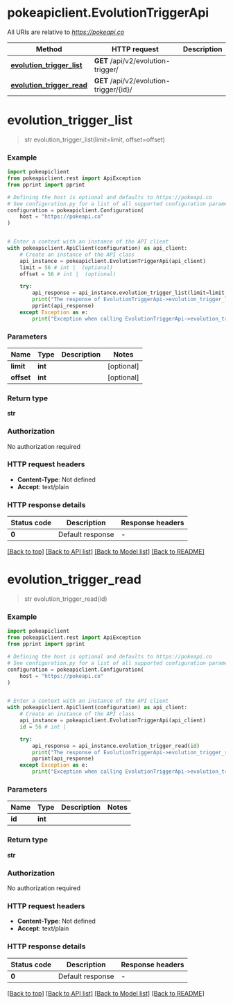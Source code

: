 # pokeapiclient.EvolutionTriggerApi

All URIs are relative to *https://pokeapi.co*

Method | HTTP request | Description
------------- | ------------- | -------------
[**evolution_trigger_list**](EvolutionTriggerApi.md#evolution_trigger_list) | **GET** /api/v2/evolution-trigger/ | 
[**evolution_trigger_read**](EvolutionTriggerApi.md#evolution_trigger_read) | **GET** /api/v2/evolution-trigger/{id}/ | 


# **evolution_trigger_list**
> str evolution_trigger_list(limit=limit, offset=offset)

### Example


```python
import pokeapiclient
from pokeapiclient.rest import ApiException
from pprint import pprint

# Defining the host is optional and defaults to https://pokeapi.co
# See configuration.py for a list of all supported configuration parameters.
configuration = pokeapiclient.Configuration(
    host = "https://pokeapi.co"
)


# Enter a context with an instance of the API client
with pokeapiclient.ApiClient(configuration) as api_client:
    # Create an instance of the API class
    api_instance = pokeapiclient.EvolutionTriggerApi(api_client)
    limit = 56 # int |  (optional)
    offset = 56 # int |  (optional)

    try:
        api_response = api_instance.evolution_trigger_list(limit=limit, offset=offset)
        print("The response of EvolutionTriggerApi->evolution_trigger_list:\n")
        pprint(api_response)
    except Exception as e:
        print("Exception when calling EvolutionTriggerApi->evolution_trigger_list: %s\n" % e)
```



### Parameters


Name | Type | Description  | Notes
------------- | ------------- | ------------- | -------------
 **limit** | **int**|  | [optional] 
 **offset** | **int**|  | [optional] 

### Return type

**str**

### Authorization

No authorization required

### HTTP request headers

 - **Content-Type**: Not defined
 - **Accept**: text/plain

### HTTP response details

| Status code | Description | Response headers |
|-------------|-------------|------------------|
**0** | Default response |  -  |

[[Back to top]](#) [[Back to API list]](../README.md#documentation-for-api-endpoints) [[Back to Model list]](../README.md#documentation-for-models) [[Back to README]](../README.md)

# **evolution_trigger_read**
> str evolution_trigger_read(id)

### Example


```python
import pokeapiclient
from pokeapiclient.rest import ApiException
from pprint import pprint

# Defining the host is optional and defaults to https://pokeapi.co
# See configuration.py for a list of all supported configuration parameters.
configuration = pokeapiclient.Configuration(
    host = "https://pokeapi.co"
)


# Enter a context with an instance of the API client
with pokeapiclient.ApiClient(configuration) as api_client:
    # Create an instance of the API class
    api_instance = pokeapiclient.EvolutionTriggerApi(api_client)
    id = 56 # int | 

    try:
        api_response = api_instance.evolution_trigger_read(id)
        print("The response of EvolutionTriggerApi->evolution_trigger_read:\n")
        pprint(api_response)
    except Exception as e:
        print("Exception when calling EvolutionTriggerApi->evolution_trigger_read: %s\n" % e)
```



### Parameters


Name | Type | Description  | Notes
------------- | ------------- | ------------- | -------------
 **id** | **int**|  | 

### Return type

**str**

### Authorization

No authorization required

### HTTP request headers

 - **Content-Type**: Not defined
 - **Accept**: text/plain

### HTTP response details

| Status code | Description | Response headers |
|-------------|-------------|------------------|
**0** | Default response |  -  |

[[Back to top]](#) [[Back to API list]](../README.md#documentation-for-api-endpoints) [[Back to Model list]](../README.md#documentation-for-models) [[Back to README]](../README.md)

